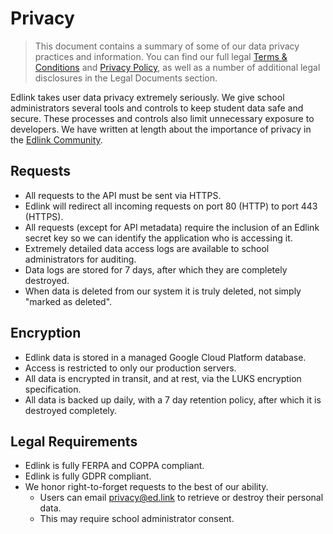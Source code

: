 # Privacy

> This document contains a summary of some of our data privacy practices and information. You can find our full legal [Terms & Conditions](../../legal/terms) and [Privacy Policy](../../legal/privacy), as well as a number of additional legal disclosures in the Legal Documents section.

Edlink takes user data privacy extremely seriously. We give school administrators several tools and controls to keep student data safe and secure. These processes and controls also limit unnecessary exposure to developers. We have written at length about the importance of privacy in the [Edlink Community](https://ed.link/community/privacy).

## Requests

* All requests to the API must be sent via HTTPS.
* Edlink will redirect all incoming requests on port 80 (HTTP) to port 443 (HTTPS).
* All requests (except for API metadata) require the inclusion of an Edlink secret key so we can identify the application who is accessing it.
* Extremely detailed data access logs are available to school administrators for auditing.
* Data logs are stored for 7 days, after which they are completely destroyed.
* When data is deleted from our system it is truly deleted, not simply "marked as deleted".

## Encryption

* Edlink data is stored in a managed Google Cloud Platform database.
* Access is restricted to only our production servers.
* All data is encrypted in transit, and at rest, via the LUKS encryption specification.
* All data is backed up daily, with a 7 day retention policy, after which it is destroyed completely.

## Legal Requirements

* Edlink is fully FERPA and COPPA compliant.
* Edlink is fully GDPR compliant.
* We honor right-to-forget requests to the best of our ability.
    * Users can email privacy@ed.link to retrieve or destroy their personal data.
    * This may require school administrator consent.
